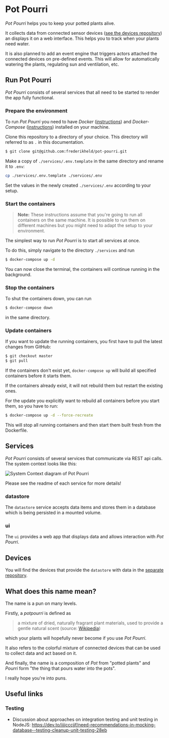 # Pot Pourri

_Pot Pourri_ helps you to keep your potted plants alive.

It collects data from connected sensor devices ([see the devices repository](https://github.com/frederikheld/pot-pourri-devices)) an displays it on a web interface. This helps you to track when your plants need water.

It is also planned to add an event engine that triggers actors attached the connected devices on pre-defined events. This will allow for automatically watering the plants, regulating sun and ventilation, etc.

## Run Pot Pourri

_Pot Pourri_ consists of several services that all need to be started to render the app fully functional.

### Prepare the environment

To run _Pot Pourri_ you need to have _Docker_ ([instructions](https://docs.docker.com/install/)) and _Docker-Compose_ ([instructions](https://docs.docker.com/compose/install/)) installed on your machine.

Clone this repository to a directory of your choice. This directory will referred to as `.` in this documentation.

```sh
$ git clone git@github.com:frederikheld/pot-pourri.git
```

Make a copy of `./services/.env.template` in the same directory and rename it to `.env`:

```sh
cp ./services/.env.template ./services/.env
```

Set the values in the newly created `./services/.env` according to your setup.

### Start the containers

> **Note:** These instructions assume that you're going to run all containers on the same machine. It is possible to run them on different machines but you might need to adapt the setup to your environment.

The simplest way to run _Pot Pourri_ is to start all services at once.

To do this, simply navigate to the directory `./services` and run 

```sh
$ docker-compose up -d
```

You can now close the terminal, the containers will continue running in the background.

### Stop the containers

To shut the containers down, you can run

```sh
$ docker-compose down
```

in the same directory.

### Update containers

If you want to update the running containers, you first have to pull the latest changes from GitHub:

```sh
$ git checkout master
$ git pull
```

If the containers don't exist yet, `docker-compose up` will build all specified containers before it starts them.

If the containers already exist, it will not rebuild them but restart the existing ones.

For the update you explicitly want to rebuild all containers before you start them, so you have to run:

```sh
$ docker-compose up -d --force-recreate
```

This will stop all running containers and then start them built fresh from the Dockerfile.

## Services

_Pot Pourri_ consists of several services that communicate via REST api calls. The system context looks like this:

![System Context diagram of Pot Pourri](http://www.plantuml.com/plantuml/proxy?src=https://raw.github.com/frederikheld/pot-pourri/master/docs/system_context.plantuml&cache=no)

Please see the readme of each service for more details!

### datastore

The `datastore` service accepts data items and stores them in a database which is being persisted in a mounted volume.

### ui

The `ui` provides a web app that displays data and allows interaction with _Pot Pourri_.

## Devices

You will find the devices that provide the `datastore` with data in the [separate repository](https://github.com/frederikheld/pot-pourri-devices.git).

## What does this name mean?

The name is a pun on many levels.

Firstly, a _potpourri_ is defined as 

> a mixture of dried, naturally fragrant plant materials, used to provide a gentle natural scent (source: [Wikipedia](https://en.wikipedia.org/wiki/Potpourri))

which your plants will hopefully never become if you use _Pot Pourri_.

It also refers to the colorful mixture of connected devices that can be used to collect data and act based on it.

And finally, the name is a composition of _Pot_ from "potted plants" and _Pourri_ form "the thing that pours water into the pots".

I really hope you're into puns.

## Useful links

### Testing

- Discussion about approaches on integration testing and unit testing in NodeJS: https://dev.to/jjjjcccjjf/need-recommendations-in-mocking-database--testing-cleanup-unit-testing-28eb
